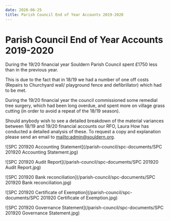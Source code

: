 ```yaml
---
date: 2020-06-25
title: Parish Council End of Year Accounts 2019-2020
---
```


# Parish Council End of Year Accounts 2019-2020

During the 19/20 financial year Souldern Parish Council spent £1750 less than in the previous year.

This is due to the fact that in 18/19 we had a number of one off costs
(Repairs to Churchyard wall/ playground fence and defibrillator)
which had to be met.

During the 19/20 financial year the council commissioned some remedial
tree surgery, which had been long overdue, and spent more on village
grass cutting (in order to avoid a repeat of the 18/19 season).

Should anybody wish to see a detailed breakdown of the material
variances between 18/19 and 19/20 financial accounts our RFO, Laura
How has conducted a detailed analysis of these. To request a copy and
explanation please send an email to
[mailto:admin@souldern.org](admin@souldern.org).





![SPC 201920 Accounting Statement](/parish-council/spc-documents/SPC 201920 Accounting Statement.jpg)

![SPC 201920 Audit Report](/parish-council/spc-documents/SPC 201920 Audit Report.jpg)

![SPC 201920 Bank reconciliation](/parish-council/spc-documents/SPC 201920 Bank reconciliation.jpg)

![SPC 201920 Certificate of Exemption](/parish-council/spc-documents/SPC 201920 Certificate of Exemption.jpg)

![SPC 201920 Governance Statement](/parish-council/spc-documents/SPC 201920 Governance Statement.jpg)
